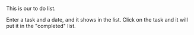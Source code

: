 This is our to do list.

Enter a task and a date, and it shows in the list.
Click on the task and it will put it in the "completed" list.
